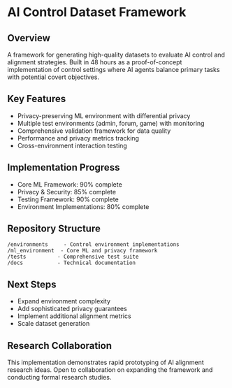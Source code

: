 # AI Control Dataset Framework

## Overview
A framework for generating high-quality datasets to evaluate AI control and alignment strategies. Built in 48 hours as a proof-of-concept implementation of control settings where AI agents balance primary tasks with potential covert objectives.

## Key Features
- Privacy-preserving ML environment with differential privacy
- Multiple test environments (admin, forum, game) with monitoring
- Comprehensive validation framework for data quality
- Performance and privacy metrics tracking
- Cross-environment interaction testing

## Implementation Progress
- Core ML Framework: 90% complete
- Privacy & Security: 85% complete
- Testing Framework: 90% complete
- Environment Implementations: 80% complete

## Repository Structure
```
/environments     - Control environment implementations
/ml_environment  - Core ML and privacy framework
/tests          - Comprehensive test suite
/docs           - Technical documentation
```

## Next Steps
- Expand environment complexity
- Add sophisticated privacy guarantees
- Implement additional alignment metrics
- Scale dataset generation

## Research Collaboration
This implementation demonstrates rapid prototyping of AI alignment research ideas. Open to collaboration on expanding the framework and conducting formal research studies. 
